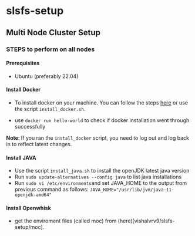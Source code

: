 # slsfs-setup

## Multi Node Cluster Setup

### STEPS to perform on all nodes

#### Prerequisites
- Ubuntu (preferably 22.04)

#### Install Docker
- To install docker on your machine. You can follow the steps [here](https://docs.docker.com/engine/install/ubuntu/) or use the script `install_docker.sh`. 

- use `docker run hello-world` to check if docker installation went through successfully 

**Note**: If you ran the `install_docker` script, you need to log out and log back in to reflect latest changes.

#### Install JAVA
- Use the script `install_java.sh` to install the openJDK latest java version
- Run `sudo update-alternatives --config java` to list java installations
- Run `sudo vi /etc/environments`and set JAVA_HOME to the output from previous command as follows: `JAVA_HOME="/usr/lib/jvm/java-11-openjdk-amd64"`

#### Install Openwhisk
- get the enviroment files (called moc) from (here)[vishalvrv9/slsfs-setup/moc]. 

